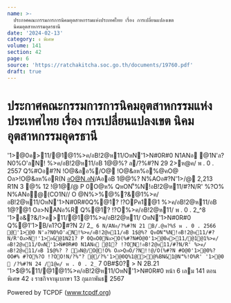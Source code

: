 ```yaml
---
name: >-
  ประกาศคณะกรรมการการนิคมอุตสาหกรรมแห่งประเทศไทย เรื่อง การเปลี่ยนแปลงเขต
  นิคมอุตสาหกรรมอุดรธานี
date: '2024-02-13'
category: ง พิเศษ
volume: 141
section: 42
page: 6
source: 'https://ratchakitcha.soc.go.th/documents/19760.pdf'
draft: true
---
```


# ประกาศคณะกรรมการการนิคมอุตสาหกรรมแห่งประเทศไทย เรื่อง การเปลี่ยนแปลงเขต นิคมอุตสาหกรรมอุดรธานี

'1>@0ค>11/@1@1%>ค/อB!2@ห11/OหN'1>N#0R#0 N1ANอ @1N'ล?N0%O'ลN! %>ค/อB!2@ห11/อB 1$@%? !@/#?NR O /?'1>@0ค>11/@1@1%>ค/อB!2@ห11/OหN'1>N#0R#0 N1ANอ @1? !?O N!อB!2@ห11/#?N/R' %>ค/อB!2@ห11/อB 1$@%? ล/?%#?N 29 2>ห@ค/ พ . 0 . 2557 Q%#Oอ#?N !O@&ลอ%/O@ !O@&ลห%อ%@คO@ Oล>!O@&ลห%อR(N อO@N.อN/AออB 1$@%? ?ห/? อB 1$@%? N%AOอ#?N'1>/@ 2,213 R1N 3 @% 12 !@1@/@ P 0O@ห% QหON'็%N!อB!2@ห11/#?N/R' %?O% N%ANอ@(CO1N// O @N%>%@%?&@1%>ค/อB!2@ห11/OหN'1>N#0R#0Q%@1? !?OPค1@1 %>ค/อB!2@ห11/อB 1$@%? /?ค/@/'1>2ค์อN'ล?N0%O'ล@1QO'1>P0%์#?N > %!@/'1>@0O@!O% P 0?%พAO%#?N&@2N/%.@0Q%N!อB!2@ห11/#?N/R' N%AOอ#?N'1>/@ 267 R1N 0 @% 98.60 !@1@/@ NพANอO@ห% R'N'็%N!'1>อ&@1N21?!NอR' อ@0?0อO@%@!@/ค/@/Q%/@!1@ 36 /11ค2อ OหNพ1>1@&??!>@1%>ค/อB!2@ห11/ OหN'1>N#0R#0 พ . 0 . 2522 @NOORNพ>N/N!>/P 0พ1>1@&??!>@1%>ค/อB!2@ห11/OหN'1>N#0R#0 ( &?&#?N 4) พ . 0 . 2550 Oล>Oอ ^ /11ค2อ อ1>#1/O@ห% หล?Nฑ์ />$?@1 Oล>NANอ%R Q%@1? !?O%>ค/อB!2@ห11/ พ . 0 . 2_^8 '1>อ&?&/!>ค>11/@1@1%>ค/อB!2@ห11/ OหN'1>N#0R#0 Q%@1'1>B/ค1?O#?N 2/ 2_` 6 N/ANอ/?%#?N 21 B/.@พ?%$์ พ . 0 . 2566 @'1>@0 N'ล?N0%O'ลN!%>ค/อB!2@ห11/อB 1$@%? QหON'็%N!อB!2@ห11/#?N/R'Oล>N!'1>อ&@1N21? P 0QหO0Nล>O(%#?N#O@0'1>@0ค>11/@1@1%>ค/อB!2@ห11/OหN'1>N#0R#0 N1ANอ @1? !?ON!อB!2@ห11/#?N/R' %>ค/อB!2@ห11/อB 1$@%? ? ลN@/O@!O% Oล>QหO/?N!!@/O(%#?N #O@0'1>@0%?OO#% #?O%?O !?OO!N/?%"? @/?%'1>@0Q%1@>@%BN&1@N'็%!O%R' '1>@0  /?%#?N 24 /1@ค/ พ . 0 . 2_` 7 0B#$0? > N 2B.21 '1>$@%11/@1@1%>ค/อB!2@ห11/OหN'1>N#0R#0 หน้า 6 เลม 141 ตอนพิเศษ 42 ง ราชกิจจานุเบกษา 13 กุมภาพันธ 2567

Powered by TCPDF (www.tcpdf.org)
